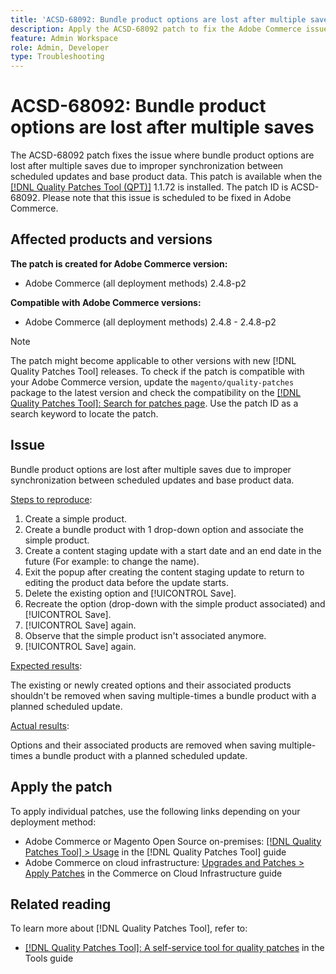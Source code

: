 ```yaml
---
title: 'ACSD-68092: Bundle product options are lost after multiple saves'
description: Apply the ACSD-68092 patch to fix the Adobe Commerce issue where bundle product options are lost after multiple saves due to improper synchronization between scheduled updates and base product data.
feature: Admin Workspace
role: Admin, Developer
type: Troubleshooting
---
```


# ACSD-68092: Bundle product options are lost after multiple saves

The ACSD-68092 patch fixes the issue where bundle product options are lost after multiple saves due to improper synchronization between scheduled updates and base product data. This patch is available when the [[!DNL Quality Patches Tool (QPT)]](/help/tools/quality-patches-tool/quality-patches-tool-to-self-serve-quality-patches.md) 1.1.72 is installed. The patch ID is ACSD-68092. Please note that this issue is scheduled to be fixed in Adobe Commerce.

## Affected products and versions

**The patch is created for Adobe Commerce version:**

* Adobe Commerce (all deployment methods) 2.4.8-p2

**Compatible with Adobe Commerce versions:**

* Adobe Commerce (all deployment methods) 2.4.8 - 2.4.8-p2

>[!NOTE]
>
>The patch might become applicable to other versions with new [!DNL Quality Patches Tool] releases. To check if the patch is compatible with your Adobe Commerce version, update the `magento/quality-patches` package to the latest version and check the compatibility on the [[!DNL Quality Patches Tool]: Search for patches page](https://experienceleague.adobe.com/tools/commerce-quality-patches/index.html). Use the patch ID as a search keyword to locate the patch.

## Issue

Bundle product options are lost after multiple saves due to improper synchronization between scheduled updates and base product data.

<u>Steps to reproduce</u>:

1. Create a simple product.
1. Create a bundle product with 1 drop-down option and associate the simple product.
1. Create a content staging update with a start date and an end date in the future (For example: to change the name).
1. Exit the popup after creating the content staging update to return to editing the product data before the update starts.
1. Delete the existing option and [!UICONTROL Save].
1. Recreate the option (drop-down with the simple product associated) and [!UICONTROL Save].
1. [!UICONTROL Save] again.
1. Observe that the simple product isn't associated anymore.
1. [!UICONTROL Save] again.

<u>Expected results</u>:

The existing or newly created options and their associated products shouldn't be removed when saving multiple-times a bundle product with a planned scheduled update.

<u>Actual results</u>:

Options and their associated products are removed when saving multiple-times a bundle product with a planned scheduled update.

## Apply the patch

To apply individual patches, use the following links depending on your deployment method:

* Adobe Commerce or Magento Open Source on-premises: [[!DNL Quality Patches Tool] > Usage](/help/tools/quality-patches-tool/usage.md) in the [!DNL Quality Patches Tool] guide
* Adobe Commerce on cloud infrastructure: [Upgrades and Patches > Apply Patches](https://experienceleague.adobe.com/docs/commerce-cloud-service/user-guide/develop/upgrade/apply-patches.html) in the Commerce on Cloud Infrastructure guide

## Related reading

To learn more about [!DNL Quality Patches Tool], refer to:

* [[!DNL Quality Patches Tool]: A self-service tool for quality patches](/help/tools/quality-patches-tool/quality-patches-tool-to-self-serve-quality-patches.md) in the Tools guide
